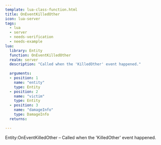 ```yaml
---
template: lua-class-function.html
title: OnEventKilledOther
icon: lua-server
tags:
  - lua
  - server
  - needs-verification
  - needs-example
lua:
  library: Entity
  function: OnEventKilledOther
  realm: server
  description: "Called when the 'KilledOther' event happened."
  
  arguments:
  - position: 1
    name: "entity"
    type: Entity
  - position: 2
    name: "victim"
    type: Entity
  - position: 3
    name: "damageInfo"
    type: DamageInfo
  returns:
    
---
```


<div class="lua__search__keywords">
Entity:OnEventKilledOther &#x2013; Called when the 'KilledOther' event happened.
</div>
